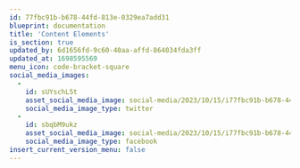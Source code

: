 ```yaml
---
id: 77fbc91b-b678-44fd-813e-0329ea7add31
blueprint: documentation
title: 'Content Elements'
is_section: true
updated_by: 6d1656fd-9c60-40aa-affd-864034fda3ff
updated_at: 1698595569
menu_icon: code-bracket-square
social_media_images:
  -
    id: sUYschL5t
    asset_social_media_image: social-media/2023/10/15/i77fbc91b-b678-44fd-813e-0329ea7add31-twitter.png
    social_media_image_type: twitter
  -
    id: sbqbM9ukz
    asset_social_media_image: social-media/2023/10/15/i77fbc91b-b678-44fd-813e-0329ea7add31-facebook.png
    social_media_image_type: facebook
insert_current_version_menu: false
---
```

